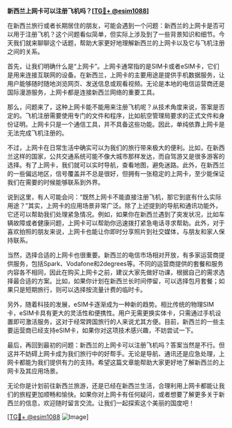 **新西兰上网卡可以注册飞机吗？[[TG💪+ @esim1088](https://t.me/s/esim1088)]**

在新西兰旅行或者长期居住的朋友，可能会遇到一个问题：新西兰的上网卡是否可以用于注册飞机？这个问题看似简单，但实际上涉及到了一些背景知识和细节。今天我们就来聊聊这个话题，帮助大家更好地理解新西兰的上网卡以及它与飞机注册之间的关系。

首先，让我们明确什么是“上网卡”。上网卡通常指的是SIM卡或者eSIM卡，它们是用来连接互联网的设备。在新西兰，上网卡的主要用途是提供手机数据服务，让用户能够随时随地浏览网页、发送信息或观看视频。无论是本地的电信运营商还是国际漫游服务，上网卡都是连接新西兰网络的重要工具。

那么，问题来了，这种上网卡能不能用来注册飞机呢？从技术角度来说，答案是否定的。飞机注册需要使用专门的文件和程序，比如航空管理局要求的正式文件和身份证明。上网卡只是一个通信工具，并不具备这些功能。因此，单纯依靠上网卡是无法完成飞机注册的。

不过，上网卡在日常生活中确实可以为我们的旅行带来极大的便利。比如，在新西兰这样的国家，公共交通系统可能不像大城市那样发达，而自驾游又是很多游客的选择。有了上网卡，我们就可以实时导航，查看地图，避免迷路。此外，在新西兰的一些偏远地区，信号覆盖并不总是很好，但拥有一张稳定的上网卡，至少能保证我们在需要的时候能够联系到外界。

说到这里，有人可能会问：“既然上网卡不能直接注册飞机，那它到底有什么实际用途？”其实，上网卡的应用场景非常广泛。除了上述提到的导航和通讯功能外，它还可以帮助我们处理紧急情况。例如，如果你在新西兰遇到了突发状况，比如车辆故障或者健康问题，上网卡可以帮助你迅速拨打紧急电话寻求帮助。此外，对于喜欢拍照的朋友来说，上网卡也能让你即时分享照片到社交媒体，与朋友和家人保持联系。

当然，选择合适的上网卡也很重要。新西兰的电信市场相对开放，有多家运营商提供服务，包括Spark、Vodafone和2degrees等。不同的运营商提供的套餐和服务内容各不相同，因此在购买上网卡之前，建议大家先做好功课，根据自己的需求选择最合适的方案。比如，如果你计划在新西兰长时间停留，可以选择包月套餐；如果只是短期旅行，则可以选择按流量计费的临时卡。

另外，随着科技的发展，eSIM卡逐渐成为一种新的趋势。相比传统的物理SIM卡，eSIM卡具有更大的灵活性和便携性。用户无需更换实体卡，只需通过手机设置即可激活服务，这对于经常跨国旅行的人来说尤其方便。目前，新西兰的一些主要运营商已经支持eSIM卡，如果你对这项技术感兴趣，不妨尝试一下。

最后，再回到最初的问题：新西兰的上网卡可以注册飞机吗？答案当然是不行。但这并不妨碍上网卡成为我们旅行中的好帮手。无论是导航、通讯还是应急处理，上网卡都能为我们提供有力的支持。希望这篇文章能帮助大家更好地了解新西兰的上网卡及其应用场景。

无论你是计划前往新西兰旅游，还是已经在新西兰生活，合理利用上网卡都能让我们的旅程更加顺畅和愉快。如果你对上网卡有任何疑问，或者想要了解更多关于新西兰的信息，欢迎随时留言交流。让我们一起探索这个美丽的国度吧！

[[TG💪+ @esim1088](https://t.me/s/esim1088) ![Image](https://i.postimg.cc/4NQfJmqS/Snipaste-2025-05-13-00-14-12.png)]